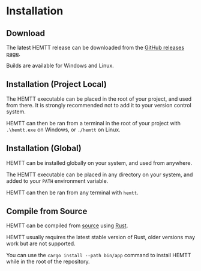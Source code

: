 # Installation

## Download

The latest HEMTT release can be downloaded from the [GitHub releases page](https://github.com/brettmayson/HEMTT/releases).

Builds are available for Windows and Linux.

## Installation (Project Local)

The HEMTT executable can be placed in the root of your project, and used from there. It is strongly recommended not to add it to your version control system.

HEMTT can then be ran from a terminal in the root of your project with `.\hemtt.exe` on Windows, or `./hemtt` on Linux.

## Installation (Global)

HEMTT can be installed globally on your system, and used from anywhere.

The HEMTT executable can be placed in any directory on your system, and added to your `PATH` environment variable.

HEMTT can then be ran from any terminal with `hemtt`.

## Compile from Source

HEMTT can be compiled from [source](https://github.com/brettmayson/HEMTT) using [Rust](https://www.rust-lang.org/).

HEMTT usually requires the latest stable version of Rust, older versions may work but are not supported.

You can use the `cargo install --path bin/app` command to install HEMTT while in the root of the repository.
